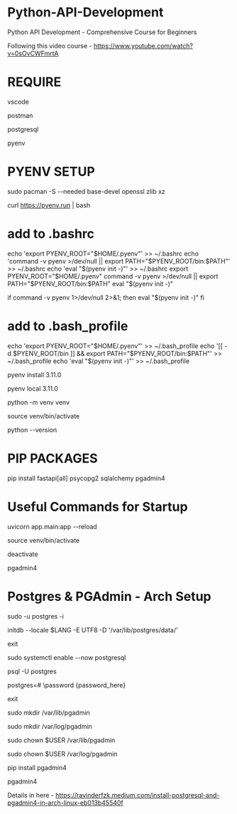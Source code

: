 # Python-API-Development
 Python API Development - Comprehensive Course for Beginners


 Following this video course - https://www.youtube.com/watch?v=0sOvCWFmrtA


# REQUIRE #
vscode

postman

postgresql

pyenv


# PYENV SETUP #
sudo pacman -S --needed base-devel openssl zlib xz

curl https://pyenv.run | bash

# add to .bashrc
echo 'export PYENV_ROOT="$HOME/.pyenv"' >> ~/.bashrc
echo 'command -v pyenv >/dev/null || export PATH="$PYENV_ROOT/bin:$PATH"' >> ~/.bashrc
echo 'eval "$(pyenv init -)"' >> ~/.bashrc
export PYENV_ROOT="$HOME/.pyenv"
command -v pyenv >/dev/null || export PATH="$PYENV_ROOT/bin:$PATH"
eval "$(pyenv init -)"

if command -v pyenv 1>/dev/null 2>&1; then
   eval "$(pyenv init -)"
fi

# add to .bash_profile
echo 'export PYENV_ROOT="$HOME/.pyenv"' >> ~/.bash_profile
echo '[[ -d $PYENV_ROOT/bin ]] && export PATH="$PYENV_ROOT/bin:$PATH"' >> ~/.bash_profile
echo 'eval "$(pyenv init -)"' >> ~/.bash_profile

pyenv install 3.11.0

pyenv local 3.11.0

python -m venv venv

source venv/bin/activate

python --version  


# PIP PACKAGES #
pip install fastapi[all] psycopg2 sqlalchemy pgadmin4


# Useful Commands for Startup #
uvicorn app.main:app --reload

source venv/bin/activate

deactivate

pgadmin4


# Postgres & PGAdmin - Arch Setup #
sudo -u postgres -i

initdb --locale $LANG -E UTF8 -D '/var/lib/postgres/data/'

exit

sudo systemctl enable --now postgresql

psql -U postgres

postgres=# \password {password_here}

exit

sudo mkdir /var/lib/pgadmin

sudo mkdir /var/log/pgadmin

sudo chown $USER /var/lib/pgadmin

sudo chown $USER /var/log/pgadmin

pip install pgadmin4

pgadmin4

Details in here - https://ravinderfzk.medium.com/install-postgresql-and-pgadmin4-in-arch-linux-eb013b45540f